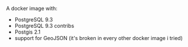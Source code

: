 A docker image with:

- PostgreSQL 9.3
- PostgreSQL 9.3 contribs
- Postgis 2.1
- support for GeoJSON (it's broken in every other docker image i tried)
